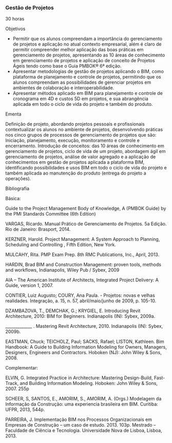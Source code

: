 ### Gestão de Projetos
30 horas

Objetivos

- Permitir que os alunos compreendam a importância do gerenciamento de projetos e aplicação no atual contexto empresarial, além é claro de permitir compreender melhor aplicação das boas práticas em gerenciamento de projetos, apresentando as 10 áreas de conhecimento em gerenciamento de projetos e aplicação de conceito de Projetos Ágeis tendo como base o Guia PMBOK® 6ª edição.
- Apresentar metodologias de gestão de projetos aplicando o BIM, como plataforma de planejamento e controle de projetos, permitindo que os alunos compreendam as possibilidades de gerenciar projetos em ambientes de colaboração e interoperabilidade.
- Apresentar métodos aplicado em BIM para planejamento e controle de cronograma em  4D e custos 5D em projetos, e sua abrangência aplicada em todo o ciclo de vida do projeto e também do produto. 

Ementa

Definição de projeto, abordando projetos pessoais e profissionais contextualizar os alunos no ambiente de projetos, desenvolvendo práticas nos cinco grupos de processos de gerenciamento de projetos que são: Iniciação, planejamento, execução, monitoramento e controle e encerramento. Introdução de conceitos: das 10 áreas de conhecimento em gerenciamento de projetos, ciclo de vida de um projeto, abordagem ágil em gerenciamento de projetos, análise de valor agregado e a aplicação de conhecimentos em gestão de projetos aplicada a plataforma BIM, identificando possibilidades e usos BIM em todo o ciclo de vida do projeto e também aplicada ao manutenção do produto (entrega do projeto a operações).

Bibliografia

Básica:

Guide to the Project Management Body of Knowledge, A (PMBOK Guide) by the PMI Standards Committee (6th Edition)

VARGAS, Ricardo. Manual Prático de Gerenciamento de Projetos. 5a Edição. Rio de Janeiro: Brasport, 2014.

KERZNER, Harold. Project Management: A System Approach to Planning, Scheduling and Controlling , Fifth Edition, New York.

MULCAHY, Rita. PMP Exam Prep. 8th RMC Publications, Inc., April, 2013.

HARDIN, Brad BIM and Construction Management: proven tools, methods and workflows, Indianapolis, Wiley Pub / Sybex, 2009

AIA – The American Institute of Architects, Integrated Project Delivery: A Guide, version 1, 2007.

CONTIER, Luiz Augusto; COURY, Ana Paula. - Projetos: novas e velhas realidades. Integração, a. 15, n. 57, abril/maio/junho de 2009, p. 105-10.

DZAMBAZOVA, T., DEMCHAK, G.; KRYGIEL, E. Introducing Revit Architecture, 2010: BIM for Beginners. Indianapolis (IN): Sybex, 2009a.

_____________ . Mastering Revit Architecture, 2010. Indianapolis (IN): Sybex, 2009b.

EASTMAN, Chuck; TEICHOLZ, Paul; SACKS, Rafael; LISTON, Kathleen. Bim Handbook: A Guide to Building Information Modeling for Owners, Managers, Designers, Engineers and Contractors. Hoboken (NJ): John Wiley & Sons, 2008. 

Complementar:

ELVIN, G. Integrated Practice in Architecture: Mastering Design-Build, Fast-Track, and Building Information Modeling. Hoboken: John Wiley & Sons, 2007. 255p

SCHEER, S, SANTOS, E., AMORIM, S., AMORIM, A. (Orgs.) Modelagem da Informação da Construção: uma experiencia brasileira em BIM. Curitiba: UFPR, 2013, 544p.

PARREIRA, J. Implementação BIM nos Processos Organizacionais em Empresas de Construção – um caso de estudo. 2013. 103p. Mestrado – Faculdade de Ciência e Tecnologia. Universidade Nova de Lisboa, Lisboa, 2013.

